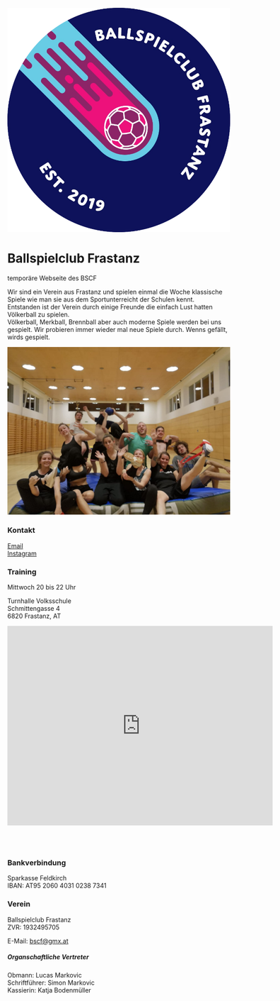 ![](BSCF-logo3.png)

# Ballspielclub Frastanz


temporäre Webseite des BSCF<br/>


Wir sind ein Verein aus Frastanz und spielen einmal die Woche klassische Spiele wie man sie aus dem Sportunterreicht der Schulen kennt. <br/>
Entstanden ist der Verein durch einige Freunde die einfach Lust hatten Völkerball zu spielen.<br/>
Völkerball, Merkball, Brennball aber auch moderne Spiele werden bei uns gespielt. Wir probieren immer wieder mal neue Spiele durch. Wenns gefällt, wirds gespielt.

![](PHOTO-2019-04-24-21-50-26.jpg)


### Kontakt
[Email](mailto:bscf@gmx.at)<br/>
[Instagram](https://www.instagram.com/ballspielclubfrastanz/)


### Training

Mittwoch 20 bis 22 Uhr

Turnhalle Volksschule<br/>
Schmittengasse 4<br/>
6820 Frastanz, AT<br/>

<iframe src="https://www.google.com/maps/embed?pb=!1m18!1m12!1m3!1d2709.922439722304!2d9.628910615617068!3d47.21809987916083!2m3!1f0!2f0!3f0!3m2!1i1024!2i768!4f13.1!3m3!1m2!1s0x479b3837abdb3bd9%3A0x48bf161fbf5e5772!2sAdalbert-Welte-Saal!5e0!3m2!1sde!2sat!4v1558645557504!5m2!1sde!2sat" width="600" height="450" frameborder="0" style="border:0" allowfullscreen></iframe>

<br/><br/>
### Bankverbindung
Sparkasse Feldkirch<br/>
IBAN: AT95 2060 4031 0238 7341


### Verein
Ballspielclub Frastanz<br/>
ZVR: 1932495705

E-Mail: bscf@gmx.at

##### Organschaftliche Vertreter
Obmann: Lucas Markovic<br/>
Schriftführer: Simon Markovic<br/>
Kassierin: Katja Bodenmüller











